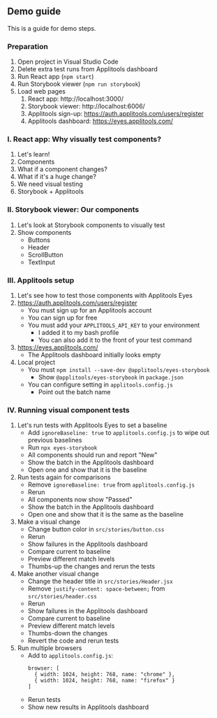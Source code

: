 ## Demo guide

This is a guide for demo steps.


### Preparation

1. Open project in Visual Studio Code
2. Delete extra test runs from Applitools dashboard
3. Run React app (`npm start`)
4. Run Storybook viewer (`npm run storybook`)
5. Load web pages
   1. React app: http://localhost:3000/
   2. Storybook viewer: http://localhost:6006/
   3. Applitools sign-up: https://auth.applitools.com/users/register
   4. Applitools dashboard: https://eyes.applitools.com/


### I. React app: Why visually test components?

1. Let's learn!
2. Components
3. What if a component changes?
4. What if it's a huge change?
5. We need visual testing
6. Storybook + Applitools


### II. Storybook viewer: Our components

1. Let's look at Storybook components to visually test
2. Show components
   * Buttons
   * Header
   * ScrollButton
   * TextInput


### III. Applitools setup

1. Let's see how to test those components with Applitools Eyes
2. https://auth.applitools.com/users/register
   * You must sign up for an Applitools account
   * You can sign up for free
   * You must add your `APPLITOOLS_API_KEY` to your environment
     * I added it to my bash profile
     * You can also add it to the front of your test command
3. https://eyes.applitools.com/
   * The Applitools dashboard initially looks empty
4. Local project
   * You must `npm install --save-dev @applitools/eyes-storybook`
     * Show `@applitools/eyes-storybook` in `package.json`
   * You can configure setting in `applitools.config.js`
     * Point out the batch name

### IV. Running visual component tests

1. Let's run tests with Applitools Eyes to set a baseline
   * Add `ignoreBaseline: true` to `applitools.config.js` to wipe out previous baselines
   * Run `npx eyes-storybook`
   * All components should run and report "New"
   * Show the batch in the Applitools dashboard
   * Open one and show that it is the baseline
2. Run tests again for comparisons
   * Remove `ignoreBaseline: true` from `applitools.config.js`
   * Rerun
   * All components now show "Passed"
   * Show the batch in the Applitools dashboard
   * Open one and show that it is the same as the baseline
3. Make a visual change
   * Change button color in `src/stories/button.css`
   * Rerun
   * Show failures in the Applitools dashboard
   * Compare current to baseline
   * Preview different match levels
   * Thumbs-up the changes and rerun the tests
4. Make another visual change
   * Change the header title in `src/stories/Header.jsx`
   * Remove `justify-content: space-between;` from `src/stories/header.css`
   * Rerun
   * Show failures in the Applitools dashboard
   * Compare current to baseline
   * Preview different match levels
   * Thumbs-down the changes
   * Revert the code and rerun tests
5. Run multiple browsers
   * Add to `applitools.config.js`:
     ```
     browser: [
       { width: 1024, height: 768, name: "chrome" },
       { width: 1024, height: 768, name: "firefox" }
     ]
     ```
   * Rerun tests
   * Show new results in Applitools dashboard
